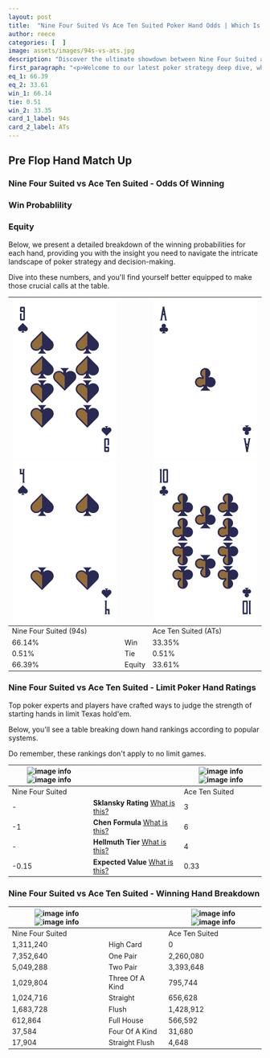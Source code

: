 ```yaml
---
layout: post
title:  "Nine Four Suited Vs Ace Ten Suited Poker Hand Odds | Which Is The Better Hand In Poker? A Complete Guide"
author: reece
categories: [  ]
image: assets/images/94s-vs-ats.jpg
description: "Discover the ultimate showdown between Nine Four Suited and Ace Ten Suited in poker! Uncover the odds, strategies, and scenarios where one hand triumphs over the other. Get ready to up your poker game with this thrilling analysis."
first_paragraph: "<p>Welcome to our latest poker strategy deep dive, where we're pitting two distinct hands against each other in a high-stakes showdown: Nine Four Suited vs Ace Ten Suited.</p><p>In the dynamic world of poker, every decision counts, and knowing which hand holds the upper hand is key to your success at the table.</p><p>In this article, we'll dissect these two hands, explore the scenarios where one dominates the other, and equip you with the knowledge to make strategic choices that can tip the odds in your favor.</p><p>Get ready to unravel the intriguing dynamics of these poker hands and elevate your game to new heights.</p>"
eq_1: 66.39
eq_2: 33.61
win_1: 66.14
tie: 0.51
win_2: 33.35
card_1_label: 94s
card_2_label: ATs
---
```




[comment]: # (sp0)

## Pre Flop Hand Match Up

<div class="table hand-ratings" markdown="1"> 



### Nine Four Suited vs Ace Ten Suited - Odds Of Winning


  
<div class="row graphs"> 
<div class="col-lg-6">
    <h3>Win Probablility</h3>
    <canvas id="WinChart"></canvas>
</div>
<div class="col-lg-6">
    <h3>Equity</h3>
    <canvas id="EquityChart"></canvas>
</div>
</div>

  Below, we present a detailed breakdown of the winning probabilities for each hand, providing you with the insight you need to navigate the intricate landscape of poker strategy and decision-making. 

Dive into these numbers, and you'll find yourself better equipped to make those crucial calls at the table.


    
| ![image info](assets/images/hand1/9.png) ![image info](assets/images/hand1/4.png) |  | ![image info](assets/images/hand2/a.png) ![image info](assets/images/hand2/t.png) |
| -------- | -------- | -------- |
| Nine Four Suited (94s) |  | Ace Ten Suited (ATs) |
| 66.14% | Win | 33.35% |
| 0.51% | Tie | 0.51% |
| 66.39% | Equity | 33.61% |




[comment]: # (sp1)



### Nine Four Suited vs Ace Ten Suited - Limit Poker Hand Ratings

Top poker experts and players have crafted ways to judge the strength of starting hands in limit Texas hold'em. 

Below, you'll see a table breaking down hand rankings according to popular systems. 

Do remember, these rankings don't apply to no limit games.


    
| ![image info](https://www.riverpairs.com/assets/images/hand1/9.png) ![image info](https://www.riverpairs.com/assets/images/hand1/4.png) |  | ![image info](https://www.riverpairs.com/assets/images/hand2/a.png) ![image info](https://www.riverpairs.com/assets/images/hand2/t.png) |
| -------- | -------- | -------- |
| Nine Four Suited |  | Ace Ten Suited |
| - | **Sklansky Rating** [What is this?](/sklansky-rating-explained) | 3 |
| -1 | **Chen Formula** [What is this?](/chen-formula-explained) | 6 |
| - | **Hellmuth Tier** [What is this?](/Hellmuth-tier-explained) | 4 |
| -0.15 | **Expected Value** [What is this?](/expected-value-explained) | 0.33 |




[comment]: # (sp2)



### Nine Four Suited vs Ace Ten Suited - Winning Hand Breakdown


    
| ![image info](https://www.riverpairs.com/assets/images/hand1/9.png) ![image info](https://www.riverpairs.com/assets/images/hand1/4.png) |  | ![image info](https://www.riverpairs.com/assets/images/hand2/a.png) ![image info](https://www.riverpairs.com/assets/images/hand2/t.png) |
| -------- | -------- | -------- |
| Nine Four Suited |  | Ace Ten Suited |
| 1,311,240 | High Card | 0 |
| 7,352,640 | One Pair | 2,260,080 |
| 5,049,288 | Two Pair | 3,393,648 |
| 1,029,804 | Three Of A Kind | 795,744 |
| 1,024,716 | Straight | 656,628 |
| 1,683,728 | Flush | 1,428,912 |
| 612,864 | Full House | 566,592 |
| 37,584 | Four Of A Kind | 31,680 |
| 17,904 | Straight Flush | 4,648 |




[comment]: # (sp3)



</div>

[comment]: # (sp4)



[comment]: # (sp5)

